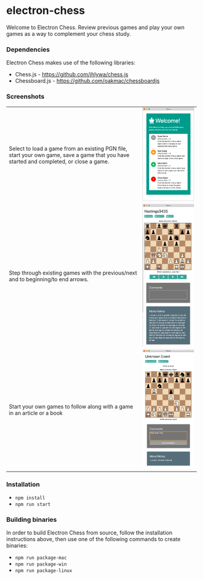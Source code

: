 # electron-chess

Welcome to Electron Chess. Review previous games and play your own games as a way to complement your chess study.

### Dependencies

Electron Chess makes use of the following libraries:

- Chess.js - <https://github.com/jhlywa/chess.js>
- Chessboard.js - <https://github.com/oakmac/chessboardjs>

### Screenshots

<table border="0">
<tr>
<td>
<figcaption>Select to load a game from an existing PGN file, start your own game, save a game that you have started and completed, or close a game.</figcaption>
</td>
<td>
<img alt="Landing screen" src="screenshots/landing.png" />
</td>
</tr>
<tr>
<td>
<figcaption>Step through existing games with the previous/next and to beginning/to end arrows.</figcaption>
</td>
<td>
<img alt="Load existing games" src="screenshots/load-game.png" />
</td>
</tr>
<tr>
<td>
<figcaption>Start your own games to follow along with a game in an article or a book</figcaption>
</td>
<td>
<img alt="Play your own games" src="screenshots/new-game.png" />
</td>
</tr>
</table>

### Installation

- `npm install`
- `npm run start`

### Building binaries

In order to build Electron Chess from source, follow the installation instructions above, then use one of the following commands to create binaries:

- `npm run package-mac`
- `npm run package-win`
- `npm run package-linux`
